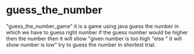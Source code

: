 # guess_the_number
"guess_the_number_game"
it is a game using java
guess the number in which we have to guess right number 
if the guess number would be higher then the number then it will show
"given number is too high  "else " it will show number is low"
try to guess the number in shortest trial.
